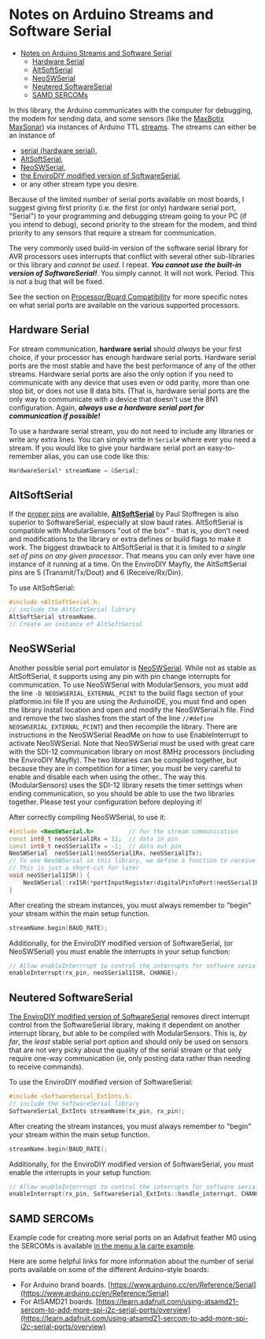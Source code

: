 # Notes on Arduino Streams and Software Serial<!--! {#page_arduino_streams} -->

<!--! @tableofcontents -->

<!--! @m_footernavigation -->

<!--! @if GITHUB -->

- [Notes on Arduino Streams and Software Serial](#notes-on-arduino-streams-and-software-serial)
  - [Hardware Serial](#hardware-serial)
  - [AltSoftSerial](#altsoftserial)
  - [NeoSWSerial](#neoswserial)
  - [Neutered SoftwareSerial](#neutered-softwareserial)
  - [SAMD SERCOMs](#samd-sercoms)

<!--! @endif -->

In this library, the Arduino communicates with the computer for debugging, the modem for sending data, and some sensors (like the [MaxBotix MaxSonar](https://github.com/EnviroDIY/ModularSensors/wiki/MaxBotix-MaxSonar)) via instances of Arduino TTL [streams](https://www.arduino.cc/en/Reference/Stream).
The streams can either be an instance of

- [serial (hardware serial)](https://www.arduino.cc/en/Reference/Serial),
- [AltSoftSerial](https://github.com/PaulStoffregen/AltSoftSerial),
- [NeoSWSerial](https://github.com/SRGDamia1/NeoSWSerial),
- [the EnviroDIY modified version of SoftwareSerial](https://github.com/EnviroDIY/SoftwaterSerial_ExternalInts),
- or any other stream type you desire.

Because of the limited number of serial ports available on most boards, I suggest giving first priority (i.e. the first (or only) hardware serial port, "Serial") to your programming and debugging stream going to your PC (if you intend to debug), second priority to the stream for the modem, and third priority to any sensors that require a stream for communication.

The very commonly used build-in version of the software serial library for AVR processors uses interrupts that conflict with several other sub-libraries or this library and _cannot be used_.
I repeat.
_**You cannot use the built-in version of SoftwareSerial!**_.
You simply cannot.
It will not work.
Period.
This is not a bug that will be fixed.

See the section on [Processor/Board Compatibility](https://envirodiy.github.io/ModularSensors/page_processor_compatibility.html) for more specific notes on what serial ports are available on the various supported processors.

## Hardware Serial<!--! {#streams_hardware} -->

For stream communication, **hardware serial** should _always_ be your first choice, if your processor has enough hardware serial ports.
Hardware serial ports are the most stable and have the best performance of any of the other streams.
Hardware serial ports are also the only option if you need to communicate with any device that uses even or odd parity, more than one stop bit, or does not use 8 data bits.
(That is, hardware serial ports are the only way to communicate with a device that doesn't use the 8N1 configuration.
Again, _**always use a hardware serial port for communication if possible!**_

To use a hardware serial stream, you do not need to include any libraries or write any extra lines.
You can simply write in `Serial#` where ever you need a stream.
If you would like to give your hardware serial port an easy-to-remember alias, you can use code like this:

```cpp
HardwareSerial* streamName = &Serial;
```

## AltSoftSerial<!--! {#streams_altss} -->

If the [proper pins](https://www.pjrc.com/teensy/td_libs_AltSoftSerial.html) are available, **[AltSoftSerial](https://github.com/PaulStoffregen/AltSoftSerial)** by Paul Stoffregen is also superior to SoftwareSerial, especially at slow baud rates.
AltSoftSerial is compatible with ModularSensors "out of the box" - that is, you don't need and modifications to the library or extra defines or build flags to make it work.
The biggest drawback to AltSoftSerial is that it is limited to _a single set of pins on any given processor_.
That means you can only ever have one instance of it running at a time.
On the EnviroDIY Mayfly, the AltSoftSerial pins are 5 (Transmit/Tx/Dout) and 6 (Receive/Rx/Din).

To use AltSoftSerial:

```cpp
#include <AltSoftSerial.h.
// include the AltSoftSerial library
AltSoftSerial streamName.
// Create an instance of AltSoftSerial
```

## NeoSWSerial<!--! {#streams_neosw} -->

Another possible serial port emulator is [NeoSWSerial](https://github.com/SRGDamia1/NeoSWSerial).
While not as stable as AltSoftSerial, it supports using any pin with pin change interrupts for communication.
To use NeoSWSerial with ModularSensors, you must add the line `-D NEOSWSERIAL_EXTERNAL_PCINT` to the build flags section of your platformio.ini file
If you are using the ArduinoIDE, you must find and open the library install location and open and modify the NeoSWSerial.h file.
Find and remove the two slashes from the start of the line `//#define NEOSWSERIAL_EXTERNAL_PCINT`) and then recompile the library.
There are instructions in the NeoSWSerial ReadMe on how to use EnableInterrupt to activate NeoSWSerial.
Note that NeoSWSerial must be used with great care with the SDI-12 communication library on most 8MHz processors (including the EnviroDIY Mayfly).
The two libraries can be compiled together, but because they are in competition for a timer, you must be very careful to enable and disable each when using the other..
The way this (ModularSensors) uses the SDI-12 library resets the timer settings when ending communication, so you should be able to use the two libraries together.
Please test your configuration before deploying it!

After correctly compiling NeoSWSerial, to use it:

```cpp
#include <NeoSWSerial.h>          // for the stream communication
const int8_t neoSSerial1Rx = 11;  // data in pin
const int8_t neoSSerial1Tx = -1;  // data out pin
NeoSWSerial  neoSSerial1(neoSSerial1Rx, neoSSerial1Tx);
// To use NeoSWSerial in this library, we define a function to receive data
// This is just a short-cut for later
void neoSSerial1ISR() {
    NeoSWSerial::rxISR(*portInputRegister(digitalPinToPort(neoSSerial1Rx)));
}
```

After creating the stream instances, you must always remember to "begin" your stream within the main setup function.

```cpp
streamName.begin(BAUD_RATE);
```

Additionally, for the EnviroDIY modified version of SoftwareSerial, (or NeoSWSerial) you must enable the interrupts in your setup function:

```cpp
// Allow enableInterrrupt to control the interrupts for software serial
enableInterrupt(rx_pin, neoSSerial1ISR, CHANGE);
```

## Neutered SoftwareSerial<!--! {#streams_softwareserial} -->

[The EnviroDIY modified version of SoftwareSerial](https://github.com/EnviroDIY/SoftwaterSerial_ExternalInts) removes direct interrupt control from the SoftwareSerial library, making it dependent on another interrupt library, but able to be compiled with ModularSensors.
This is, _by far_, the _least_ stable serial port option and should only be used on sensors that are not very picky about the quality of the serial stream or that only require one-way communication (ie, only posting data rather than needing to receive commands).

To use the EnviroDIY modified version of SoftwareSerial:

```cpp
#include <SoftwareSerial_ExtInts.h.
// include the SoftwareSerial library
SoftwareSerial_ExtInts streamName(tx_pin, rx_pin);
```

After creating the stream instances, you must always remember to "begin" your stream within the main setup function.

```cpp
streamName.begin(BAUD_RATE);
```

Additionally, for the EnviroDIY modified version of SoftwareSerial, you must enable the interrupts in your setup function:

```cpp
// Allow enableInterrrupt to control the interrupts for software serial
enableInterrupt(rx_pin, SoftwareSerial_ExtInts::handle_interrupt, CHANGE);
```

## SAMD SERCOMs<!--! {#streams_samd_sercom} -->

Example code for creating more serial ports on an Adafruit feather M0 using the SERCOMs is available [in the menu a la carte example](https://envirodiy.github.io/ModularSensors/menu_a_la_carte_8ino-example.html#enu_walk_samd_serial_ports).

Here are some helpful links for more information about the number of serial ports available on some of the different Arduino-style boards:

- For Arduino brand boards.
[https://www.arduino.cc/en/Reference/Serial](https://www.arduino.cc/en/Reference/Serial)
- For AtSAMD21 boards.
[https://learn.adafruit.com/using-atsamd21-sercom-to-add-more-spi-i2c-serial-ports/overview](https://learn.adafruit.com/using-atsamd21-sercom-to-add-more-spi-i2c-serial-ports/overview)
